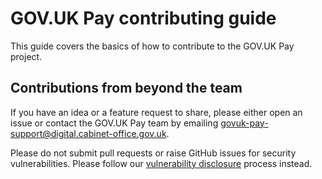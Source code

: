 # GOV.UK Pay contributing guide

This guide covers the basics of how to contribute to the GOV.UK Pay project.

## Contributions from beyond the team
If you have an idea or a feature request to share, please either open an issue or contact the GOV.UK Pay team by emailing govuk-pay-support@digital.cabinet-office.gov.uk.

Please do not submit pull requests or raise GitHub issues for security vulnerabilities. Please follow our [vulnerability disclosure](https://github.com/alphagov/pay-webhooks/blob/main/README.md#vulnerability-disclosure) process instead.
